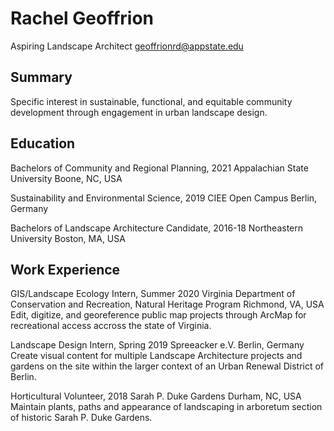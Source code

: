 # Rachel Geoffrion
Aspiring Landscape Architect
geoffrionrd@appstate.edu

## Summary
Specific interest in sustainable, functional, and equitable community development through engagement in urban landscape design.

## Education
Bachelors of Community and Regional Planning, 2021
Appalachian State University
Boone, NC, USA

Sustainability and Environmental Science, 2019
CIEE Open Campus
Berlin, Germany

Bachelors of Landscape Architecture Candidate, 2016-18
Northeastern University
Boston, MA, USA

## Work Experience
GIS/Landscape Ecology Intern, Summer 2020
Virginia Department of Conservation and Recreation, Natural Heritage Program
Richmond, VA, USA
Edit, digitize, and georeference public map projects through ArcMap for recreational access accross the state of Virginia.

Landscape Design Intern, Spring 2019
Spreeacker e.V.
Berlin, Germany
Create visual content for multiple Landscape Architecture projects and gardens on the site within the larger context of an Urban Renewal District of Berlin.

Horticultural Volunteer, 2018
Sarah P. Duke Gardens
Durham, NC, USA
Maintain plants, paths and appearance of landscaping in arboretum section of historic Sarah P. Duke Gardens.
